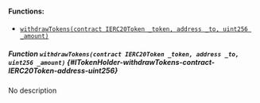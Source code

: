 

#### Functions:
- [`withdrawTokens(contract IERC20Token _token, address _to, uint256 _amount)`](#ITokenHolder-withdrawTokens-contract-IERC20Token-address-uint256)


##### Function `withdrawTokens(contract IERC20Token _token, address _to, uint256 _amount)` {#ITokenHolder-withdrawTokens-contract-IERC20Token-address-uint256}
No description

